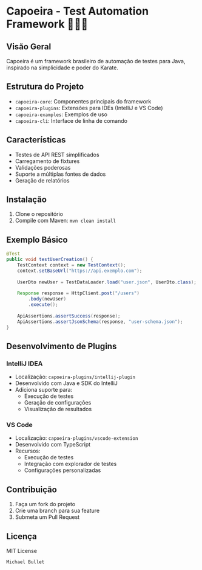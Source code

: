# Capoeira  - Test Automation Framework 🤸🏿‍♀️

## Visão Geral
Capoeira  é um framework brasileiro de automação de testes para Java, inspirado na simplicidade e poder do Karate.

## Estrutura do Projeto
- `capoeira-core`: Componentes principais do framework
- `capoeira-plugins`: Extensões para IDEs (IntelliJ e VS Code)
- `capoeira-examples`: Exemplos de uso
- `capoeira-cli`: Interface de linha de comando

## Características
- Testes de API REST simplificados
- Carregamento de fixtures
- Validações poderosas
- Suporte a múltiplas fontes de dados
- Geração de relatórios

## Instalação
1. Clone o repositório
2. Compile com Maven: `mvn clean install`

## Exemplo Básico
```java
@Test
public void testUserCreation() {
    TestContext context = new TestContext();
    context.setBaseUrl("https://api.exemplo.com");
    
    UserDto newUser = TestDataLoader.load("user.json", UserDto.class);
    
    Response response = HttpClient.post("/users")
        .body(newUser)
        .execute();
    
    ApiAssertions.assertSuccess(response);
    ApiAssertions.assertJsonSchema(response, "user-schema.json");
}
```

## Desenvolvimento de Plugins

### IntelliJ IDEA
- Localização: `capoeira-plugins/intellij-plugin`
- Desenvolvido com Java e SDK do IntelliJ
- Adiciona suporte para:
  - Execução de testes
  - Geração de configurações
  - Visualização de resultados

### VS Code
- Localização: `capoeira-plugins/vscode-extension`
- Desenvolvido com TypeScript
- Recursos:
  - Execução de testes
  - Integração com explorador de testes
  - Configurações personalizadas

## Contribuição
1. Faça um fork do projeto
2. Crie uma branch para sua feature
3. Submeta um Pull Request

## Licença
MIT License

```
Michael Bullet
```

